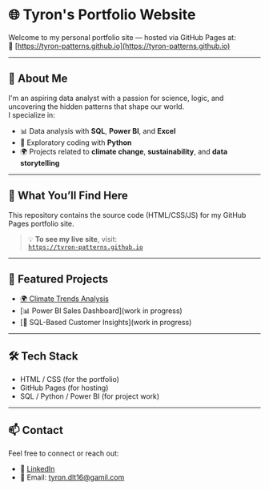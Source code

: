 # 🌐 Tyron's Portfolio Website

Welcome to my personal portfolio site — hosted via GitHub Pages at:  
🔗 [https://tyron-patterns.github.io](https://tyron-patterns.github.io)

---

## 👋 About Me

I'm an aspiring data analyst with a passion for science, logic, and uncovering the hidden patterns that shape our world.  
I specialize in:

- 📊 Data analysis with **SQL**, **Power BI**, and **Excel**
- 🐍 Exploratory coding with **Python**
- 🌍 Projects related to **climate change**, **sustainability**, and **data storytelling**

---

## 📁 What You’ll Find Here

This repository contains the source code (HTML/CSS/JS) for my GitHub Pages portfolio site.

> 💡 **To see my live site**, visit:  
> [`https://tyron-patterns.github.io`](https://tyron-patterns.github.io)

---

## 🔗 Featured Projects

- [🌍 Climate Trends Analysis](https://github.com/Tyron-patterns/global_climate-analysis)  
- [📊 Power BI Sales Dashboard](work in progress)  
- [🧠 SQL-Based Customer Insights](work in progress)

---

## 🛠️ Tech Stack

- HTML / CSS (for the portfolio)
- GitHub Pages (for hosting)
- SQL / Python / Power BI (for project work)

---

## 📫 Contact

Feel free to connect or reach out:

- 💼 [LinkedIn](https://www.linkedin.com/in/tyron-de-la-torre-95bb64311/?originalSubdomain=nl)
- 📧 Email: tyron.dlt16@gamil.com
